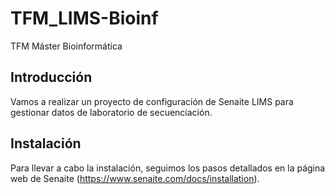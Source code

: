 # TFM_LIMS-Bioinf
 TFM Máster Bioinformática
## Introducción

Vamos a realizar un proyecto de configuración de Senaite LIMS para gestionar datos de laboratorio de secuenciación.

## Instalación

Para llevar a cabo la instalación, seguimos los pasos detallados en la página web de Senaite (https://www.senaite.com/docs/installation).

